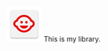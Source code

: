 ![TatasCodeLibrary](https://github.com/liuzhanta/TatasCodeLibrary/blob/master/app/src/main/res/mipmap-hdpi/ic_launcher.png) 
This is my library.

